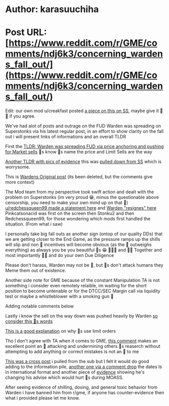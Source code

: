 # Author: karasuuchiha
# Post URL: [https://www.reddit.com/r/GME/comments/ndj6k3/concerning_wardens_fall_out/](https://www.reddit.com/r/GME/comments/ndj6k3/concerning_wardens_fall_out/)


Edit: our own mod u/creakfast posted [a piece on this on SS](https://www.reddit.com/r/Superstonk/comments/ndf4d2/why_i_think_wardenelite_has_been_bought_out/?utm_medium=android_app&utm_source=share), maybe give it 🦍💕 if you agree.

We've had alot of posts and outrage on the FUD Warden was spreading on Superstonks via his latest regular post, in an effort to show clarity on the fall out i will present links of informations and an overall TLDR 

First the [TLDR: Warden was spreading FUD via price anchoring and pushing for Market sells](https://www.reddit.com/r/GME/comments/ndebg1/this_comment_needs_to_be_seen_and_discussed_in/gya8x8b?utm_medium=android_app&utm_source=share&context=3) 🦍s know 🦍s name the price and Limit Sells are the way

[Another TLDR with pics of evidence](https://www.reddit.com/r/GME/comments/ndis14/you_finally_exposed_yourself_beyond_a_reasonable/?utm_medium=android_app&utm_source=share) this was [pulled down from SS](https://www.reddit.com/r/Superstonk/comments/ndezcl/you_finally_exposed_yourself_beyond_a_reasonable/?utm_medium=android_app&utm_source=share) which is worrysome.

This is [Wardens Original post](https://www.reddit.com/r/Superstonk/comments/ndc1rc/selling_on_the_way_down_a_definitive_dd_on/?utm_medium=android_app&utm_source=share) (its been deleted, but the comments give more context)



The Mod team from my perspective took swift action and dealt with the problem on Superstonks (im very proud 😁, minus the questionable above censorship, you need to make your own mind up on that 🦍) [u/redchessqueen99 made a statement here](https://www.reddit.com/r/Superstonk/comments/ndh0s9/wardenelite_has_resigned/?utm_source=share&utm_medium=web2x&context=3) and [Warden "resignes" here](https://www.reddit.com/r/Superstonk/comments/ndg6oi/i_will_be_stepping_down_from_being_a_mod/gyahiny/?utm_source=share&utm_medium=web2x&context=3) Pinkcatsonacid was first on the screen then Stonku2 and then Redchessqueen99, for those wondering which mods first handled the situation. (From what i saw)

I personally take big fall outs as another sign (ontop of our quality DDs) that we are getting closer to the End Game, as the pressure ramps up the shills will slip and non 🦍 incentives will become obvious (as the 🚀 outweighs everything) as always you be you beautiful 🦍s 😁 🦍💕🦍 and 🦍💪 Together and most importantly 💎🙌 and do your own Due Diligence 

Please don't harass, Warden may not be 🦍, but 🦍s don't attack humans they Meme them out of existence.

Another side note for GME because of the constant Manipulation TA is not something i consider even remotely relaible, im waiting for the short position to become untenable or for the DTCC/SEC Margin call via liquidity test or maybe a whistleblower with a smoking gun 🔫

Adding notable comments below

Lastly i know the sell on the way down was pushed heavily by Warden [so consider this 🦍s words](https://www.reddit.com/r/GME/comments/ndj6k3/concerning_wardens_fall_out/gyb5gab?utm_medium=android_app&utm_source=share&context=3)

[This is a good explanation](https://www.reddit.com/r/GME/comments/ndj6k3/concerning_wardens_fall_out/gybsp26?utm_medium=android_app&utm_source=share&context=3) on why 🦍s use limit orders

Tho I don't agree with TA when it comes to GME, [this comment](https://www.reddit.com/r/GME/comments/ndj6k3/concerning_wardens_fall_out/gyc6qb3?utm_medium=android_app&utm_source=share&context=3) makes an excellent point an 🦍 attacking and undermining others 🦍s reaserch without attempting to add anything or correct mistakes is not an 🦍 to me

[This was a cross post](https://www.reddit.com/r/Superstonk/comments/ndtmhe/why_did_redchessqueen_allow_warden_to_dox_someone/?utm_medium=android_app&utm_source=share) i pulled from the sub but I felt it would do good adding to the information pile, [another one via a comment drop](https://www.reddit.com/r/GME/comments/ndj6k3/concerning_wardens_fall_out/gydbh25?utm_medium=android_app&utm_source=share&context=3) the dates Is in international format and another piece of [evidence](https://www.reddit.com/r/GME/comments/ndj6k3/concerning_wardens_fall_out/gyenrw4?utm_medium=android_app&utm_source=share&context=3) showing he's changing his advise which would hurt 🦍s during MOASS.

After seeing evidence of shilling, doxing, and general toxic behavior from Warden i have banned him from r/gme, if anyone has counter-evidence then what i provided please let me know.